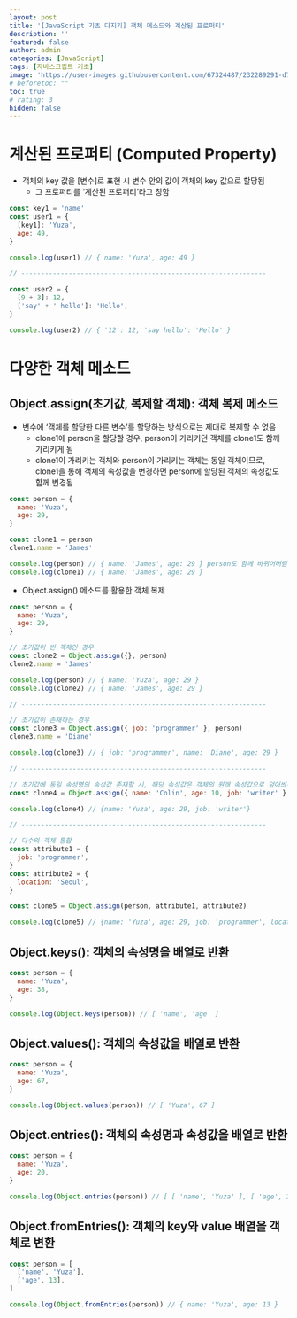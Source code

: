 ```yaml
---
layout: post
title: '[JavaScript 기초 다지기] 객체 메소드와 계산된 프로퍼티'
description: ''
featured: false
author: admin
categories: [JavaScript]
tags: [자바스크립트 기초]
image: 'https://user-images.githubusercontent.com/67324487/232289291-d78929a8-95b3-4b43-acc6-58fa7143c7e6.png'
# beforetoc: ""
toc: true
# rating: 3
hidden: false
---
```


# 계산된 프로퍼티 (Computed Property)

- 객체의 key 값을 [변수]로 표현 시 변수 안의 값이 객체의 key 값으로 할당됨
  - 그 프로퍼티를 ‘계산된 프로퍼티’라고 칭함

```jsx
const key1 = 'name'
const user1 = {
  [key1]: 'Yuza',
  age: 49,
}

console.log(user1) // { name: 'Yuza', age: 49 }

// --------------------------------------------------------------

const user2 = {
  [9 + 3]: 12,
  ['say' + ' hello']: 'Hello',
}

console.log(user2) // { '12': 12, 'say hello': 'Hello' }
```

# 다양한 객체 메소드

## Object.assign(초기값, 복제할 객체): 객체 복제 메소드

- 변수에 ‘객체를 할당한 다른 변수’를 할당하는 방식으로는 제대로 복제할 수 없음
  - clone1에 person을 할당할 경우, person이 가리키던 객체를 clone1도 함께 가리키게 됨
  - clone1이 가리키는 객체와 person이 가리키는 객체는 동일 객체이므로, clone1을 통해 객체의 속성값을 변경하면 person에 할당된 객체의 속성값도 함께 변경됨

```jsx
const person = {
  name: 'Yuza',
  age: 29,
}

const clone1 = person
clone1.name = 'James'

console.log(person) // { name: 'James', age: 29 } person도 함께 바뀌어버림;;
console.log(clone1) // { name: 'James', age: 29 }
```

- Object.assign() 메소드를 활용한 객체 복제

```jsx
const person = {
  name: 'Yuza',
  age: 29,
}

// 초기값이 빈 객체인 경우
const clone2 = Object.assign({}, person)
clone2.name = 'James'

console.log(person) // { name: 'Yuza', age: 29 }
console.log(clone2) // { name: 'James', age: 29 }

// --------------------------------------------------------------

// 초기값이 존재하는 경우
const clone3 = Object.assign({ job: 'programmer' }, person)
clone3.name = 'Diane'

console.log(clone3) // { job: 'programmer', name: 'Diane', age: 29 }

// --------------------------------------------------------------

// 초기값에 동일 속성명의 속성값 존재할 시, 해당 속성값은 객체의 원래 속성값으로 덮어씌워짐
const clone4 = Object.assign({ name: 'Colin', age: 10, job: 'writer' }, person)

console.log(clone4) // {name: 'Yuza', age: 29, job: 'writer'}

// --------------------------------------------------------------

// 다수의 객체 통합
const attribute1 = {
  job: 'programmer',
}
const attribute2 = {
  location: 'Seoul',
}

const clone5 = Object.assign(person, attribute1, attribute2)

console.log(clone5) // {name: 'Yuza', age: 29, job: 'programmer', location: 'Seoul'}
```

## Object.keys(): 객체의 속성명을 배열로 반환

```jsx
const person = {
  name: 'Yuza',
  age: 38,
}

console.log(Object.keys(person)) // [ 'name', 'age' ]
```

## Object.values(): 객체의 속성값을 배열로 반환

```jsx
const person = {
  name: 'Yuza',
  age: 67,
}

console.log(Object.values(person)) // [ 'Yuza', 67 ]
```

## Object.entries(): 객체의 속성명과 속성값을 배열로 반환

```jsx
const person = {
  name: 'Yuza',
  age: 20,
}

console.log(Object.entries(person)) // [ [ 'name', 'Yuza' ], [ 'age', 20 ] ]
```

## Object.fromEntries(): 객체의 key와 value 배열을 객체로 변환

```jsx
const person = [
  ['name', 'Yuza'],
  ['age', 13],
]

console.log(Object.fromEntries(person)) // { name: 'Yuza', age: 13 }
```
